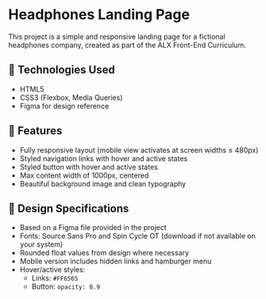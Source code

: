 # Headphones Landing Page

This project is a simple and responsive landing page for a fictional headphones company, created as part of the ALX Front-End Curriculum.

## 🧰 Technologies Used

- HTML5
- CSS3 (Flexbox, Media Queries)
- Figma for design reference

## 🎯 Features

- Fully responsive layout (mobile view activates at screen widths ≤ 480px)
- Styled navigation links with hover and active states
- Styled button with hover and active states
- Max content width of 1000px, centered
- Beautiful background image and clean typography

## 📐 Design Specifications

- Based on a Figma file provided in the project
- Fonts: Source Sans Pro and Spin Cycle OT (download if not available on your system)
- Rounded float values from design where necessary
- Mobile version includes hidden links and hamburger menu
- Hover/active styles:
  - Links: `#FF6565`
  - Button: `opacity: 0.9`